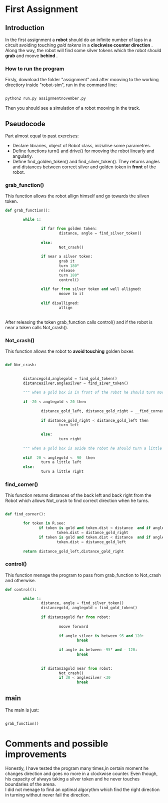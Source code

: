 
# First Assignment

## Introduction

In the first assignment a __robot__ should do an infinite number of laps in a circuit avoiding touching _gold tokens_ in a __clockwise counter direction__ . Along the way, the robot will find some silver tokens which the robot should __grab__ and moove __behind__ .


### How to run the program

Firsly, download the folder "assignment" and after mooving to the working directiory inside "robot-sim", run in the command line:


```bash

python2 run.py assignmentnovember.py

```

Then you should see a simulation of a robot mooving in the track.

## Pseudocode

Part almost equal to past exercises:

* Declare libraries, object of  Robot class, inizialise some parametres. 
* Define functions turn() and drive() for mooving the robot linearly and angularly. 
* Define find_golden_token() and find_silver_token(). They returns angles and distances between correct silver and golden token in __front__ of the robot.

### grab_function() 

This function allows the robot allign himself and go towards the silven token.

```python
def grab_function():

        while 1:

                if far from golden token:
                        distance, angle = find_silver_token()
                        
                else:
                        Not_crash()
                        
                if near a silver token:
                        grab it
                        turn 180°
                        release
                        turn 180°
                        control()
                        
                elif far from silver token and well alligned:
                        moove to it 
                
                elif disalligned:
                        allign
                        
```

After releasing the token grab_function calls control() and if the robot is near a token calls Not_crash().

### Not_crash()

This function allows the robot to __avoid touching__ golden boxes

```python

def Nor_crash:      

                  
        distancegold,anglegold = find_gold_token()
        distancesilver,anglesilver = find_siver_token()
        
        """ when a gold box is in front of the robot he should turn more than  90 grade, indeed is important when there are corner """
                
        if -20 < anglegold < 20 then
        
                distance_gold_left, distance_gold_right = __find_corner__()
         
                if distance_gold_right < distance_gold_left then 
                        turn left
                
                else:
                        turn right
                        
        """ when a gold box is aside the robot he should turn a little avoiding touching them, good when trajectory is linear """
               
        elif  20 < anglegold <  90  then
                turn a little left
        else:
                turn a little right
```

### find_corner()

 This function returns distances of the back left and back right from the Robot which allows Not_crash to find correct direction when he turns.
 
 ```python
 
 def find_corner(): 

         for token in R.see:
                if token is gold and token.dist < distance  and if angle token is between 100 and 120 then
                        token.dist = distance_gold_right
                if token is gold and token.dist < distance  and if angle token is between -100 and -120 then
                        token.dist = distance_gold_left
                
         return distance_gold_left,distance_gold_right
 ```

### control()


This function menage the program to pass from grab_function to Not_crash and otherwise.


```python                       
def control(): 

        while 1:
                distance, angle = find_silver_token()
                distancegold, anglegold = find_gold_token()
                
                if distanzagold far from robot:
                
                        moove forward
                        
                        if angle silver is between 95 and 120:
                                break
                        
                        if angle is between -95° and - 120:
                                break
                        
                        
                if distanzagold near from robot:
                        Not_crash()
                        if 30 < anglesilver <30
                                break
```

## main

The main is  just:

```python

grab_function()

```

# Comments and possible improvements

Honestly, I have tested the program many times,in certain moment he changes direction and goes no more in a clockwise counter. 
Even though, his capacity of always taking a silver token and he never touches boundaries of the arena.  
I did not menage to find an optimal algorythm which find the right direction in turning without never fail the direction.





